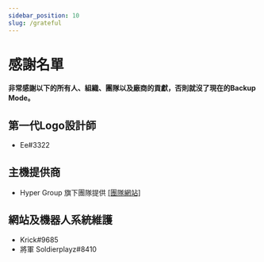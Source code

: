 ```yaml
---
sidebar_position: 10
slug: /grateful
---
```


# 感謝名單

**非常感謝以下的所有人、組織、團隊以及廠商的貢獻，否則就沒了現在的Backup Mode。**

##  第一代Logo設計師
* Ee#3322

## 主機提供商
* Hyper Group 旗下團隊提供 [[團隊網站]](https://www.hypernology.com/)

## 網站及機器人系統維護
* Krick#9685
* 將軍 Soldierplayz#8410
